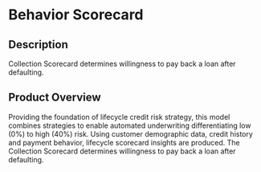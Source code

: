 # Behavior Scorecard

## Description
Collection Scorecard determines willingness to pay back a loan after defaulting. 

## Product Overview
Providing the foundation of lifecycle credit risk strategy, this model combines strategies to enable automated underwriting differentiating low (0%) to high (40%) risk. Using customer demographic data, credit history and payment behavior, lifecycle scorecard insights are produced. The Collection Scorecard determines willingness to pay back a loan after defaulting. 


